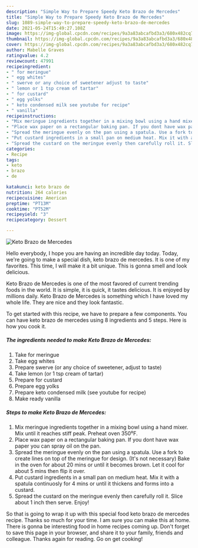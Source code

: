 ```yaml
---
description: "Simple Way to Prepare Speedy Keto Brazo de Mercedes"
title: "Simple Way to Prepare Speedy Keto Brazo de Mercedes"
slug: 1089-simple-way-to-prepare-speedy-keto-brazo-de-mercedes
date: 2021-05-24T15:49:27.108Z
image: https://img-global.cpcdn.com/recipes/9a3a83abcafbd3a3/680x482cq70/keto-brazo-de-mercedes-recipe-main-photo.jpg
thumbnail: https://img-global.cpcdn.com/recipes/9a3a83abcafbd3a3/680x482cq70/keto-brazo-de-mercedes-recipe-main-photo.jpg
cover: https://img-global.cpcdn.com/recipes/9a3a83abcafbd3a3/680x482cq70/keto-brazo-de-mercedes-recipe-main-photo.jpg
author: Mabelle Graves
ratingvalue: 4.2
reviewcount: 47991
recipeingredient:
- " for meringue"
- " egg whites"
- " swerve or any choice of sweetener adjust to taste"
- " lemon or 1 tsp cream of tartar"
- " for custard"
- " egg yolks"
- " keto condensed milk see youtube for recipe"
- " vanilla"
recipeinstructions:
- "Mix meringue ingredients together in a mixing bowl using a hand mixer. Mix until it reaches stiff peak. Preheat oven 350⁰F."
- "Place wax paper on a rectangular baking pan. If you dont have wax paper you can spray oil on the pan."
- "Spread the meringue evenly on the pan using a spatula. Use a fork to create lines on top of the meringue for design. (It&#39;s not necessary) Bake in the oven for about 20 mins or until it becomes brown. Let it cool for about 5 mins then flip it over."
- "Put custard ingredients in a small pan on medium heat. Mix it with a spatula continuosly for 4 mins or until it thickens and forms into a custard."
- "Spread the custard on the meringue evenly then carefully roll it. Slice about 1 inch then serve. Enjoy!"
categories:
- Recipe
tags:
- keto
- brazo
- de

katakunci: keto brazo de 
nutrition: 264 calories
recipecuisine: American
preptime: "PT13M"
cooktime: "PT52M"
recipeyield: "3"
recipecategory: Dessert

---
```



![Keto Brazo de Mercedes](https://img-global.cpcdn.com/recipes/9a3a83abcafbd3a3/680x482cq70/keto-brazo-de-mercedes-recipe-main-photo.jpg)

Hello everybody, I hope you are having an incredible day today. Today, we're going to make a special dish, keto brazo de mercedes. It is one of my favorites. This time, I will make it a bit unique. This is gonna smell and look delicious.



Keto Brazo de Mercedes is one of the most favored of current trending foods in the world. It is simple, it is quick, it tastes delicious. It is enjoyed by millions daily. Keto Brazo de Mercedes is something which I have loved my whole life. They are nice and they look fantastic.


To get started with this recipe, we have to prepare a few components. You can have keto brazo de mercedes using 8 ingredients and 5 steps. Here is how you cook it.

<!--inarticleads1-->

##### The ingredients needed to make Keto Brazo de Mercedes:

1. Take  for meringue
1. Take  egg whites
1. Prepare  swerve (or any choice of sweetener, adjust to taste)
1. Take  lemon (or 1 tsp cream of tartar)
1. Prepare  for custard
1. Prepare  egg yolks
1. Prepare  keto condensed milk (see youtube for recipe)
1. Make ready  vanilla




<!--inarticleads2-->

##### Steps to make Keto Brazo de Mercedes:

1. Mix meringue ingredients together in a mixing bowl using a hand mixer. Mix until it reaches stiff peak. Preheat oven 350⁰F.
1. Place wax paper on a rectangular baking pan. If you dont have wax paper you can spray oil on the pan.
1. Spread the meringue evenly on the pan using a spatula. Use a fork to create lines on top of the meringue for design. (It&#39;s not necessary) Bake in the oven for about 20 mins or until it becomes brown. Let it cool for about 5 mins then flip it over.
1. Put custard ingredients in a small pan on medium heat. Mix it with a spatula continuosly for 4 mins or until it thickens and forms into a custard.
1. Spread the custard on the meringue evenly then carefully roll it. Slice about 1 inch then serve. Enjoy!




So that is going to wrap it up with this special food keto brazo de mercedes recipe. Thanks so much for your time. I am sure you can make this at home. There is gonna be interesting food in home recipes coming up. Don't forget to save this page in your browser, and share it to your family, friends and colleague. Thanks again for reading. Go on get cooking!
